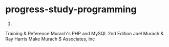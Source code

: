 # progress-study-programming

1.
Training & Reference
Murach's PHP and MySQL
2nd Edition
Joel Murach & Ray Harris
Make Murach $ Associates, Inc
